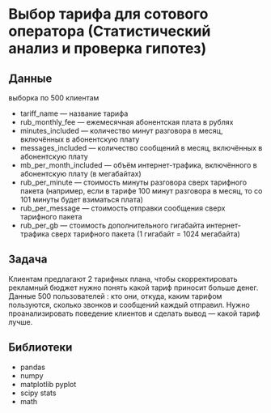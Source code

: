 # Выбор тарифа для сотового оператора (Статистический анализ и проверка гипотез)

## Данные

выборка по 500 клиентам

- tariff_name — название тарифа
- rub_monthly_fee — ежемесячная абонентская плата в рублях
- minutes_included — количество минут разговора в месяц, включённых в абонентскую плату
- messages_included — количество сообщений в месяц, включённых в абонентскую плату
- mb_per_month_included — объём интернет-трафика, включённого в абонентскую плату (в мегабайтах)
- rub_per_minute — стоимость минуты разговора сверх тарифного пакета (например, если в тарифе 100 минут разговора в месяц, то со 101 минуты будет взиматься плата)
- rub_per_message — стоимость отправки сообщения сверх тарифного пакета
- rub_per_gb — стоимость дополнительного гигабайта интернет-трафика сверх тарифного пакета (1 гигабайт = 1024 мегабайта)

## Задача

Клиентам предлагают 2 тарифных плана, чтобы скорректировать рекламный бюджет нужно понять какой тариф приносит больше денег.
Данные 500 пользователей : кто они, откуда, каким тарифом пользуются, сколько звонков и сообщений каждый отправил. Нужно проанализировать поведение клиентов и сделать вывод — какой тариф лучше.


## Библиотеки

- pandas
- numpy
- matplotlib pyplot 
- scipy stats
- math
